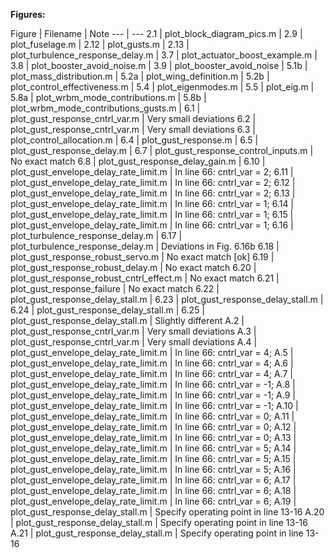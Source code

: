 **Figures:**

Figure | Filename | Note
--- | ---
2.1 | plot_block_diagram_pics.m | 
2.9 | plot_fuselage.m | 
2.12 | plot_gusts.m | 
2.13 | plot_turbulence_response_delay.m | 
3.7 | plot_actuator_boost_example.m | 
3.8 | plot_booster_avoid_noise.m | 
3.9 | plot_booster_avoid_noise | 
5.1b | plot_mass_distribution.m | 
5.2a | plot_wing_definition.m | 
5.2b | plot_control_effectiveness.m | 
5.4 | plot_eigenmodes.m | 
5.5 | plot_eig.m | 
5.8a | plot_wrbm_mode_contributions.m | 
5.8b | plot_wrbm_mode_contributions_gusts.m | 
6.1 | plot_gust_response_cntrl_var.m | Very small deviations 
6.2 | plot_gust_response_cntrl_var.m | Very small deviations 
6.3 | plot_control_allocation.m | 
6.4 | plot_gust_response.m | 
6.5 | plot_gust_response_delay.m | 
6.7 | plot_gust_response_control_inputs.m | No exact match
6.8 | plot_gust_response_delay_gain.m | 
6.10 | plot_gust_envelope_delay_rate_limit.m | In line 66: cntrl_var = 2;
6.11 | plot_gust_envelope_delay_rate_limit.m | In line 66: cntrl_var = 2;
6.12 | plot_gust_envelope_delay_rate_limit.m | In line 66: cntrl_var = 2;
6.13 | plot_gust_envelope_delay_rate_limit.m | In line 66: cntrl_var = 1;
6.14 | plot_gust_envelope_delay_rate_limit.m | In line 66: cntrl_var = 1;
6.15 | plot_gust_envelope_delay_rate_limit.m | In line 66: cntrl_var = 1;
6.16 | plot_turbulence_response_delay.m | 
6.17 | plot_turbulence_response_delay.m | Deviations in Fig. 6.16b
6.18 | plot_gust_response_robust_servo.m | No exact match [ok]
6.19 | plot_gust_response_robust_delay.m | No exact match 
6.20 | plot_gust_response_robust_cntrl_effect.m | No exact match 
6.21 | plot_gust_response_failure | No exact match 
6.22 | plot_gust_response_delay_stall.m | 
6.23 | plot_gust_response_delay_stall.m | 
6.24 | plot_gust_response_delay_stall.m | 
6.25 | plot_gust_response_delay_stall.m | Slightly different
A.2 | plot_gust_response_cntrl_var.m | Very small deviations 
A.3 | plot_gust_response_cntrl_var.m | Very small deviations 
A.4 | plot_gust_envelope_delay_rate_limit.m | In line 66: cntrl_var = 4; 
A.5 | plot_gust_envelope_delay_rate_limit.m | In line 66: cntrl_var = 4; 
A.6 | plot_gust_envelope_delay_rate_limit.m | In line 66: cntrl_var = 4; 
A.7 | plot_gust_envelope_delay_rate_limit.m | In line 66: cntrl_var = -1; 
A.8 | plot_gust_envelope_delay_rate_limit.m | In line 66: cntrl_var = -1; 
A.9 | plot_gust_envelope_delay_rate_limit.m | In line 66: cntrl_var = -1; 
A.10 | plot_gust_envelope_delay_rate_limit.m | In line 66: cntrl_var = 0; 
A.11 | plot_gust_envelope_delay_rate_limit.m | In line 66: cntrl_var = 0; 
A.12 | plot_gust_envelope_delay_rate_limit.m | In line 66: cntrl_var = 0; 
A.13 | plot_gust_envelope_delay_rate_limit.m | In line 66: cntrl_var = 5; 
A.14 | plot_gust_envelope_delay_rate_limit.m | In line 66: cntrl_var = 5; 
A.15 | plot_gust_envelope_delay_rate_limit.m | In line 66: cntrl_var = 5; 
A.16 | plot_gust_envelope_delay_rate_limit.m | In line 66: cntrl_var = 6; 
A.17 | plot_gust_envelope_delay_rate_limit.m | In line 66: cntrl_var = 6; 
A.18 | plot_gust_envelope_delay_rate_limit.m | In line 66: cntrl_var = 6; 
A.19 | plot_gust_response_delay_stall.m | Specify operating point in line 13-16 
A.20 | plot_gust_response_delay_stall.m | Specify operating point in line 13-16 
A.21 | plot_gust_response_delay_stall.m | Specify operating point in line 13-16 
